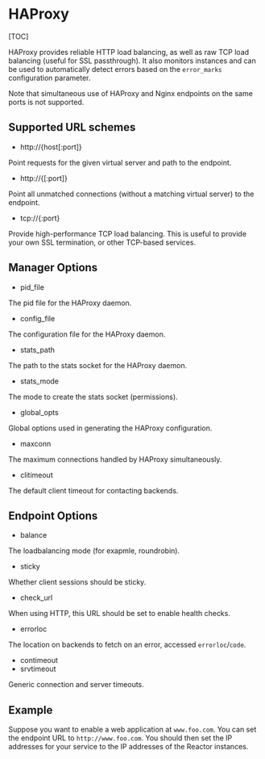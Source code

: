<h1>HAProxy</h1>

[TOC]

HAProxy provides reliable HTTP load balancing, as well as raw TCP load
balancing (useful for SSL passthrough). It also monitors instances and can be
used to automatically detect errors based on the `error_marks` configuration
parameter.

Note that simultaneous use of HAProxy and Nginx endpoints on the same ports is
not supported.

## Supported URL schemes

* http://{host[:port]}

Point requests for the given virtual server and path to the endpoint.

* http://{[:port]}

Point all unmatched connections (without a matching virtual server) to the endpoint.

* tcp://{:port}

Provide high-performance TCP load balancing. This is useful to provide your own
SSL termination, or other TCP-based services.

## Manager Options

* pid_file

The pid file for the HAProxy daemon.

* config_file

The configuration file for the HAProxy daemon.

* stats_path

The path to the stats socket for the HAProxy daemon.

* stats_mode

The mode to create the stats socket (permissions).

* global_opts

Global options used in generating the HAProxy configuration.

* maxconn

The maximum connections handled by HAProxy simultaneously.

* clitimeout

The default client timeout for contacting backends.

## Endpoint Options

* balance

The loadbalancing mode (for exapmle, roundrobin).

* sticky

Whether client sessions should be sticky.

* check_url

When using HTTP, this URL should be set to enable health checks.

* errorloc

The location on backends to fetch on an error, accessed `errorloc`/`code`.

* contimeout
* srvtimeout

Generic connection and server timeouts.

## Example

Suppose you want to enable a web application at `www.foo.com`. You can set the
endpoint URL to `http://www.foo.com`. You should then set the IP addresses for
your service to the IP addresses of the Reactor instances.

